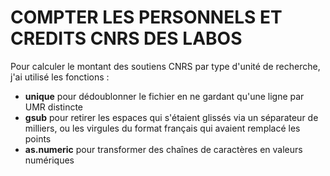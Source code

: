# COMPTER LES PERSONNELS ET CREDITS CNRS DES LABOS

Pour calculer le montant des soutiens CNRS par type d'unité de recherche, j'ai utilisé les fonctions :
- **unique** pour dédoublonner le fichier en ne gardant qu'une ligne par UMR distincte
- **gsub** pour retirer les espaces qui s'étaient glissés via un séparateur de milliers, ou les virgules du format français qui avaient remplacé les points
- **as.numeric** pour transformer des chaînes de caractères en valeurs numériques
